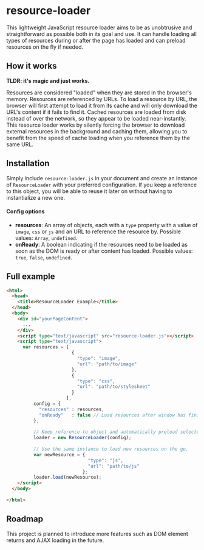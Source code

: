 # resource-loader

This lightweight JavaScript resource loader aims to be as unobtrusive and straightforward as possible both in its goal and use. It can handle loading all types of resources during or after the page has loaded and can preload resources on the fly if needed.

## How it works
**TLDR: it's magic and just works.**

Resources are considered "loaded" when they are stored in the browser's memory. Resources are referenced by URLs. To load a resource by URL, the browser will first attempt to load it from its cache and will only download the URL's content if it fails to find it. Cached resources are loaded from disk instead of over the network, so they appear to be loaded near-instantly. This resource loader works by silently forcing the browser to download external resources in the background and caching them, allowing you to benefit from the speed of cache loading when you reference them by the same URL.

## Installation
Simply include `resource-loader.js` in your document and create an instance of `ResourceLoader` with your preferred configuration. If you keep a reference to this object, you will be able to reuse it later on without having to instantialize a new one.

#### Config options

- **resources**: An array of objects, each with a `type` property with a value of `image`, `css` or `js` and an URL to reference the resource by. Possible values: `Array`, `undefined`. 
- **onReady**: A boolean indicating if the resources need to be loaded as soon as the DOM is ready or after content has loaded. Possible values: `true`, `false`, `undefined`.

## Full example
```html
<html>
  <head>
    <title>ResourceLoader Example</title>
  </head>
  <body>
    <div id="yourPageContent">
      ...
    </div>
    <script type="text/javascript" src="resource-loader.js"></script>
    <script type="text/javascript">
      var resources = [
                        {
                          "type": "image",  
                          "url": "path/to/image"
                        },
                        {
                          "type": "css",
                          "url": "path/to/stylesheet"
                        }
                      ],
          config = {
            "resources" : resources,
            "onReady"   : false // Load resources after window has finished loading.
          },
          
          // Keep reference to object and automatically preload selected resources.
          loader = new ResourceLoader(config);
          
          // Use the same instance to load new resources on the go.
          var newResource = {
                              "type": "js",
                              "url": "path/to/js"
                            };
          loader.load(newResource);
    </script>
  </body>
  
</html>
```

## Roadmap
This project is planned to introduce more features such as DOM element returns and AJAX loading in the future.
